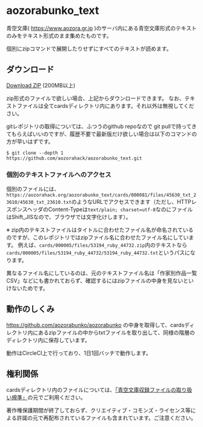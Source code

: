 # aozorabunko_text

青空文庫( https://www.aozora.gr.jp )のサーバ内にある青空文庫形式のテキストのみをテキスト形式のまま集めたものです。

個別にzipコマンドで展開したりせずにすべてのテキストが読めます。

## ダウンロード

[Download ZIP](https://github.com/aozorahack/aozorabunko_text/archive/master.zip) (200MB以上)

zip形式のファイルで欲しい場合、上記からダウンロードできます。
なお、テキストファイルは全てcardsディレクトリ内にあります。それ以外は無視してください。

gitレポジトリの取得については、ふつうのgithub repoなので git pullで持ってきてもらえばいいのですが、履歴不要で最新版だけ欲しい場合は以下のコマンドの方が早いはずです。

```console
$ git clone --depth 1 https://github.com/aozorahack/aozorabunko_text.git
```

### 個別のテキストファイルへのアクセス

個別のファイルには、`https://aozorahack.org/aozorabunko_text/cards/000081/files/45630_txt_23610/45630_txt_23610.txt`のようなURLでアクセスできます（ただし、HTTPレスポンスヘッダのContent-Typeは`text/plain; charset=utf-8`なのにファイルはShift_JISなので、ブラウザでは文字化けします）。

※ zip内のテキストファイルはタイトルに合わせたファイル名が命名されているのですが、このレポジトリではzipファイル名に合わせたファイル名にしています。
例えば、`cards/000005/files/53194_ruby_44732.zip`内のテキストなら`cards/000005/files/53194_ruby_44732/53194_ruby_44732.txt`というパスになります。

異なるファイル名にしているのは、元のテキストファイル名は「作家別作品一覧CSV」などにも書かれておらず、確認するにはzipファイルの中身を見ないといけないためです。

## 動作のしくみ

https://github.com/aozorabunko/aozorabunko の中身を取得して、cardsディレクトリ内にあるzipファイルの中からtxtファイルを取り出して、同様の階層のディレクトリ内に保存しています。

動作はCircleCI上で行っており、1日1回バッチで動作します。

## 権利関係

cardsディレクトリ内のファイルについては、[「青空文庫収録ファイルの取り扱い規準」](https://www.aozora.gr.jp/guide/kijyunn.html)の元でご利用ください。

著作権保護期間が終了しておらず、クリエイティブ・コモンズ・ライセンス等による許諾の元で再配布されているファイルも含まれています。ご注意ください。
